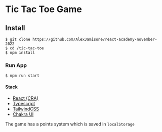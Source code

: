 # Tic Tac Toe Game
## Install

```
$ git clone https://github.com/AlexJamisone/react-academy-november-2022
$ cd /tic-tac-toe
$ npm install
```
### Run App

```
$ npm run start
```

#### Stack
- [React (CRA)](https://create-react-app.dev/)
- [Typescript](https://create-react-app.dev/docs/adding-typescript/)
- [TailwindCSS](https://tailwindcss.com/)
- [Chakra UI](https://chakra-ui.com/)


The game has a points system which is saved in ```localStorage```
